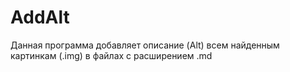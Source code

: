 # AddAlt
Данная программа добавляет описание (Alt) всем найденным картинкам (.img) в файлах с расширением .md 
